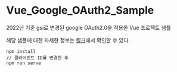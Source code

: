 Vue_Google_OAuth2_Sample
==========================
2022년 기준 gsi로 변경된 google OAuth2.0을 적용한 Vue 프로젝트 샘플   

해당 샘플에 대한 자세한 정보는 [링크](https://4sii.tistory.com/62)에서 확인할 수 있다.
```
npm install
// 클라이언트 ID를 변경한 후
npm run serve
```
